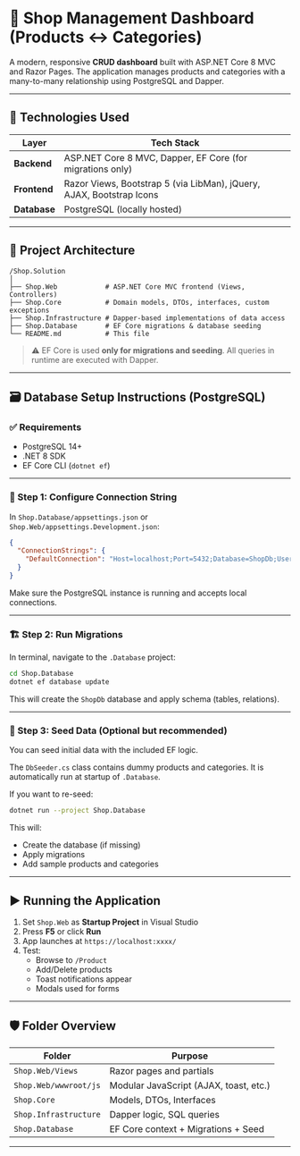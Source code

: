 # 🛒 Shop Management Dashboard (Products ↔ Categories)

A modern, responsive **CRUD dashboard** built with ASP.NET Core 8 MVC and Razor Pages. The application manages products and categories with a many-to-many relationship using PostgreSQL and Dapper.

---

## 🧰 Technologies Used

| Layer | Tech Stack |
|-------|------------|
| **Backend** | ASP.NET Core 8 MVC, Dapper, EF Core (for migrations only) |
| **Frontend** | Razor Views, Bootstrap 5 (via LibMan), jQuery, AJAX, Bootstrap Icons |
| **Database** | PostgreSQL (locally hosted) |
---

## 🧱 Project Architecture

```
/Shop.Solution
│
├── Shop.Web            # ASP.NET Core MVC frontend (Views, Controllers)
├── Shop.Core           # Domain models, DTOs, interfaces, custom exceptions
├── Shop.Infrastructure # Dapper-based implementations of data access
├── Shop.Database       # EF Core migrations & database seeding
└── README.md           # This file
```

> ⚠️ EF Core is used **only for migrations and seeding**. All queries in runtime are executed with Dapper.

---

## 🗃️ Database Setup Instructions (PostgreSQL)

### ✅ Requirements

- PostgreSQL 14+
- .NET 8 SDK
- EF Core CLI (`dotnet ef`)

---

### 🔧 Step 1: Configure Connection String

In `Shop.Database/appsettings.json` or `Shop.Web/appsettings.Development.json`:

```json
{
  "ConnectionStrings": {
    "DefaultConnection": "Host=localhost;Port=5432;Database=ShopDb;Username=postgres;Password=yourpassword"
  }
}
```

Make sure the PostgreSQL instance is running and accepts local connections.

---

### 🏗️ Step 2: Run Migrations

In terminal, navigate to the `.Database` project:

```bash
cd Shop.Database
dotnet ef database update
```

This will create the `ShopDb` database and apply schema (tables, relations).

---

### 🌱 Step 3: Seed Data (Optional but recommended)

You can seed initial data with the included EF logic.

The `DbSeeder.cs` class contains dummy products and categories. It is automatically run at startup of `.Database`.

If you want to re-seed:

```bash
dotnet run --project Shop.Database
```

This will:
- Create the database (if missing)
- Apply migrations
- Add sample products and categories

---

## ▶️ Running the Application

1. Set `Shop.Web` as **Startup Project** in Visual Studio
2. Press **F5** or click **Run**
3. App launches at `https://localhost:xxxx/`
4. Test:
   - Browse to `/Product`
   - Add/Delete products
   - Toast notifications appear
   - Modals used for forms

---

## 🛡️ Folder Overview

| Folder | Purpose |
|--------|---------|
| `Shop.Web/Views` | Razor pages and partials |
| `Shop.Web/wwwroot/js` | Modular JavaScript (AJAX, toast, etc.) |
| `Shop.Core` | Models, DTOs, Interfaces |
| `Shop.Infrastructure` | Dapper logic, SQL queries |
| `Shop.Database` | EF Core context + Migrations + Seed |

---
